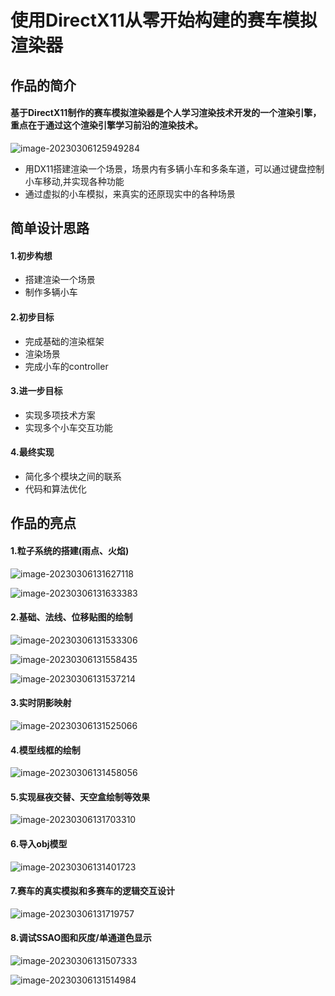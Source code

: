 # 使用DirectX11从零开始构建的赛车模拟渲染器

## 作品的简介

#### 	**基于DirectX11制作的赛车模拟渲染器是个人学习渲染技术开发的一个渲染引擎，重点在于通过这个渲染引擎学习前沿的渲染技术。**



![image-20230306125949284](作品的简介.assets/image-20230306125949284.png)

- 用DX11搭建渲染一个场景，场景内有多辆小车和多条车道，可以通过键盘控制小车移动,并实现各种功能
- 通过虚拟的小车模拟，来真实的还原现实中的各种场景



## 简单设计思路

#### 1.初步构想

- 搭建渲染一个场景
- 制作多辆小车

#### 2.初步目标

- 完成基础的渲染框架
- 渲染场景
- 完成小车的controller

#### 3.进一步目标

- 实现多项技术方案
- 实现多个小车交互功能

#### 4.最终实现

- 简化多个模块之间的联系
- 代码和算法优化



## 作品的亮点

#### 1.粒子系统的搭建(雨点、火焰) 

![image-20230306131627118](作品的简介.assets/image-20230306131627118.png)

![image-20230306131633383](作品的简介.assets/image-20230306131633383.png)

#### 2.基础、法线、位移贴图的绘制 

![image-20230306131533306](作品的简介.assets/image-20230306131533306.png)

![image-20230306131558435](作品的简介.assets/image-20230306131558435.png)

![image-20230306131537214](作品的简介.assets/image-20230306131537214.png)

#### 3.实时阴影映射

![image-20230306131525066](作品的简介.assets/image-20230306131525066.png)

#### 4.模型线框的绘制

![image-20230306131458056](作品的简介.assets/image-20230306131458056.png)

#### 5.实现昼夜交替、天空盒绘制等效果 

![image-20230306131703310](作品的简介.assets/image-20230306131703310.png)

#### 6.导入obj模型 

![image-20230306131401723](作品的简介.assets/image-20230306131401723.png)

#### 7.赛车的真实模拟和多赛车的逻辑交互设计

![image-20230306131719757](作品的简介.assets/image-20230306131719757.png)

#### 8.调试SSAO图和灰度/单通道色显示

![image-20230306131507333](作品的简介.assets/image-20230306131507333.png)

![image-20230306131514984](作品的简介.assets/image-20230306131514984.png)